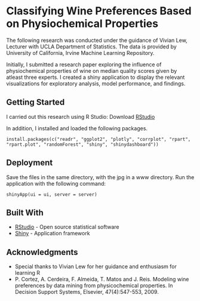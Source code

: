 # Classifying Wine Preferences Based on Physiochemical Properties

The following research was conducted under the guidance of Vivian Lew, Lecturer with UCLA Department of Statistics. The data is 
provided by University of California, Irvine Machine Learning Repository. 

Initially, I submitted a research paper exploring the influence of physiochemical properties of wine on median quality scores given by atleast three experts. I created a shiny application to display the relevant visualizations for exploratory analysis, model performance, and findings. 

## Getting Started

I carried out this research using R Studio: Download [RStudio](https://www.rstudio.com/products/rstudio/download/) 

In addition, I installed and loaded the following packages.

```
install.packages(c("readr", "ggplot2", "plotly", "corrplot", "rpart", "rpart.plot", "randomForest", "shiny", "shinydashboard"))
```

## Deployment

Save the files in the same directory, with the jpg in a www directory. Run the application with the following command:
```
shinyApp(ui = ui, server = server)
```

## Built With

* [RStudio](https://www.rstudio.com/) - Open source statistical software
* [Shiny](https://shiny.rstudio.com/) - Application framework

## Acknowledgments

* Special thanks to Vivian Lew for her guidance and enthusiasm for learning R 
* P. Cortez, A. Cerdeira, F. Almeida, T. Matos and J. Reis. Modeling wine preferences by data mining from physicochemical properties. In Decision Support Systems, Elsevier, 47(4):547-553, 2009.

